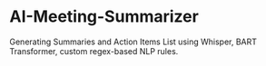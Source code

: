 # AI-Meeting-Summarizer
Generating Summaries and Action Items List using Whisper, BART Transformer, custom regex-based NLP rules.

